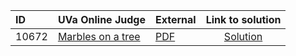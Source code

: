 | ID | UVa Online Judge | External | Link to solution |
|:---|:---|:---|:---:|
| 10672 | [Marbles on a tree](https://onlinejudge.org/index.php?option=onlinejudge&Itemid=8&page=show_problem&problem=1613) | [PDF](https://onlinejudge.org/external/106/10672.pdf) | [Solution](https%3A//github.com/versenyi98/programming-contests/tree/master/UVa%20Online%20Judge/10672%2520-%2520Marbles%2520on%2520a%2520tree)|
